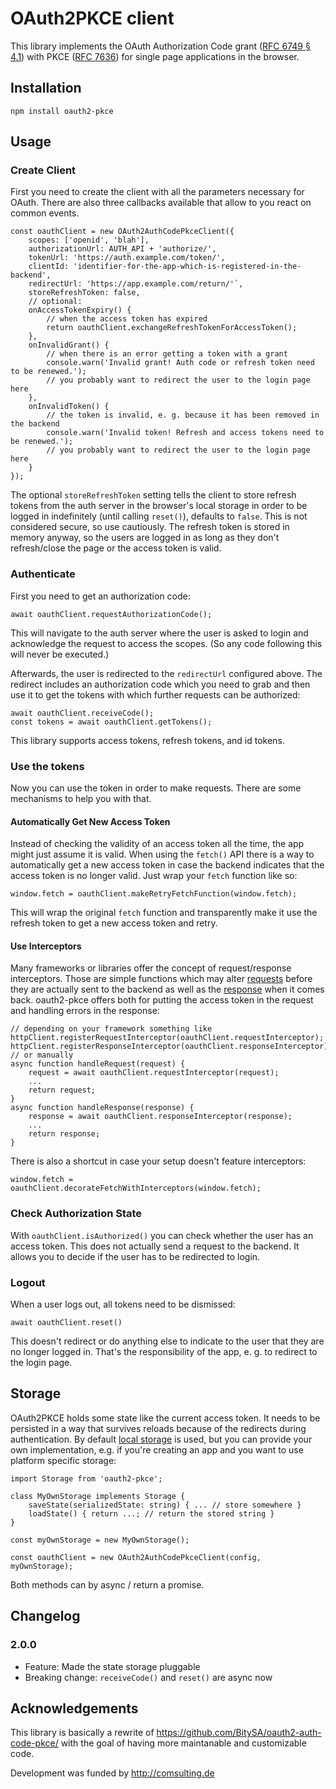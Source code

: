 # OAuth2PKCE client

This library implements the OAuth Authorization Code
grant ([RFC 6749 § 4.1][]) with PKCE ([RFC 7636][]) for single page applications in the browser.

[RFC 6749 § 4.1]: https://tools.ietf.org/html/rfc6749#section-4.1
[RFC 7636]: https://tools.ietf.org/html/rfc7636

## Installation

`npm install oauth2-pkce`

## Usage

### Create Client

First you need to create the client with all the parameters necessary for OAuth. There are also three callbacks available that allow to you react on common events.

```
const oauthClient = new OAuth2AuthCodePkceClient({
    scopes: ['openid', 'blah'],
    authorizationUrl: AUTH_API + 'authorize/',
    tokenUrl: 'https://auth.example.com/token/',
    clientId: 'identifier-for-the-app-which-is-registered-in-the-backend',
    redirectUrl: 'https://app.example.com/return/'`,
    storeRefreshToken: false,
    // optional:
    onAccessTokenExpiry() {
        // when the access token has expired
        return oauthClient.exchangeRefreshTokenForAccessToken();
    },
    onInvalidGrant() {
        // when there is an error getting a token with a grant
        console.warn('Invalid grant! Auth code or refresh token need to be renewed.');
        // you probably want to redirect the user to the login page here
    },
    onInvalidToken() {
        // the token is invalid, e. g. because it has been removed in the backend
        console.warn('Invalid token! Refresh and access tokens need to be renewed.');
        // you probably want to redirect the user to the login page here
    }
});
```

The optional `storeRefreshToken` setting tells the client to store refresh tokens from the auth server in the browser's local storage in order to be logged in indefinitely (until calling `reset()`), defaults to `false`. This is not considered secure, so use cautiously. The refresh token is stored in memory anyway, so the users are logged in as long as they don't refresh/close the page or the access token is valid.

### Authenticate

First you need to get an authorization code:

```
await oauthClient.requestAuthorizationCode();
```

This will navigate to the auth server where the user is asked to login and acknowledge the request to access the scopes. (So any code following this will never be executed.)

Afterwards, the user is redirected to the `redirectUrl` configured above. The redirect includes an authorization code which you need to grab and then use it to get the tokens with which further requests can be authorized:

```
await oauthClient.receiveCode();
const tokens = await oauthClient.getTokens();
```

This library supports access tokens, refresh tokens, and id tokens.

### Use the tokens

Now you can use the token in order to make requests. There are some mechanisms to help you with that.

#### Automatically Get New Access Token

Instead of checking the validity of an access token all the time, the app might just assume it is valid. When using the `fetch()` API there is a way to automatically get a new access token in case the backend indicates that the access token is no longer valid. Just wrap your `fetch` function like so:

```
window.fetch = oauthClient.makeRetryFetchFunction(window.fetch);
```

This will wrap the original `fetch` function and transparently make it use the refresh token to get a new access token and retry.

#### Use Interceptors

Many frameworks or libraries offer the concept of request/response interceptors. Those are simple functions which may alter [requests](https://developer.mozilla.org/en-US/docs/Web/API/Request) before they are actually sent to the backend as well as the [response](https://developer.mozilla.org/en-US/docs/Web/API/Response) when it comes back. oauth2-pkce offers both for putting the access token in the request and handling errors in the response:

```
// depending on your framework something like
httpClient.registerRequestInterceptor(oauthClient.requestInterceptor);
httpClient.registerResponseInterceptor(oauthClient.responseInterceptor);
// or manually
async function handleRequest(request) {
    request = await oauthClient.requestInterceptor(request);
    ...
    return request;
}
async function handleResponse(response) {
    response = await oauthClient.responseInterceptor(response);
    ...
    return response;
}
```

There is also a shortcut in case your setup doesn't feature interceptors:

```
window.fetch = oauthClient.decorateFetchWithInterceptors(window.fetch);
```

### Check Authorization State

With `oauthClient.isAuthorized()` you can check whether the user has an access token. This does not actually send a request to the backend. It allows you to decide if the user has to be redirected to login.

### Logout

When a user logs out, all tokens need to be dismissed:

```
await oauthClient.reset()
```

This doesn't redirect or do anything else to indicate to the user that they are no longer logged in. That's the responsibility of the app, e. g. to redirect to the login page.

## Storage

OAuth2PKCE holds some state like the current access token. It needs to be persisted in a way that survives reloads because of the redirects during authentication. By default [local storage](https://developer.mozilla.org/en-US/docs/Web/API/Window/localStorage) is used, but you can provide your own implementation, e.g. if you're creating an app and you want to use platform specific storage:

```
import Storage from 'oauth2-pkce';

class MyOwnStorage implements Storage {
    saveState(serializedState: string) { ... // store somewhere }
    loadState() { return ...; // return the stored string }
}

const myOwnStorage = new MyOwnStorage();

const oauthClient = new OAuth2AuthCodePkceClient(config, myOwnStorage);
```

Both methods can by async / return a promise.

## Changelog

### 2.0.0
* Feature: Made the state storage pluggable
* Breaking change: `receiveCode()` and `reset()` are async now

## Acknowledgements

This library is basically a rewrite of https://github.com/BitySA/oauth2-auth-code-pkce/ with the goal of having more maintanable and customizable code.

Development was funded by http://comsulting.de
